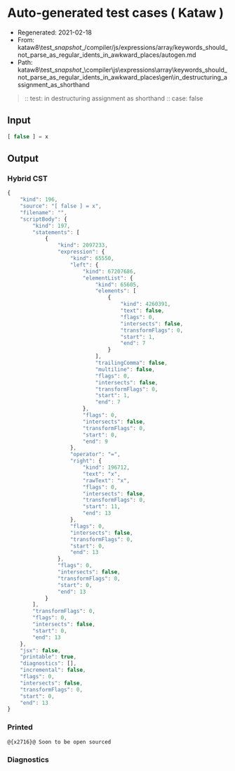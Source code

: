 # Auto-generated test cases ( Kataw )
- Regenerated: 2021-02-18
- From: kataw8\test\__snapshot__/compiler/js/expressions/array/keywords_should_not_parse_as_regular_idents_in_awkward_places/autogen.md
- Path: kataw8\test\__snapshot__\compiler\js\expressions\array\keywords_should_not_parse_as_regular_idents_in_awkward_places\gen\in_destructuring_assignment_as_shorthand
> :: test: in destructuring assignment as shorthand
> :: case: false
## Input

`````js
[ false ] = x
`````

## Output


### Hybrid CST


```javascript
{
    "kind": 196,
    "source": "[ false ] = x",
    "filename": "",
    "scriptBody": {
        "kind": 197,
        "statements": [
            {
                "kind": 2097233,
                "expression": {
                    "kind": 65550,
                    "left": {
                        "kind": 67207686,
                        "elementList": {
                            "kind": 65605,
                            "elements": [
                                {
                                    "kind": 4260391,
                                    "text": false,
                                    "flags": 0,
                                    "intersects": false,
                                    "transformFlags": 0,
                                    "start": 1,
                                    "end": 7
                                }
                            ],
                            "trailingComma": false,
                            "multiline": false,
                            "flags": 0,
                            "intersects": false,
                            "transformFlags": 0,
                            "start": 1,
                            "end": 7
                        },
                        "flags": 0,
                        "intersects": false,
                        "transformFlags": 0,
                        "start": 0,
                        "end": 9
                    },
                    "operator": "=",
                    "right": {
                        "kind": 196712,
                        "text": "x",
                        "rawText": "x",
                        "flags": 0,
                        "intersects": false,
                        "transformFlags": 0,
                        "start": 11,
                        "end": 13
                    },
                    "flags": 0,
                    "intersects": false,
                    "transformFlags": 0,
                    "start": 0,
                    "end": 13
                },
                "flags": 0,
                "intersects": false,
                "transformFlags": 0,
                "start": 0,
                "end": 13
            }
        ],
        "transformFlags": 0,
        "flags": 0,
        "intersects": false,
        "start": 0,
        "end": 13
    },
    "jsx": false,
    "printable": true,
    "diagnostics": [],
    "incremental": false,
    "flags": 0,
    "intersects": false,
    "transformFlags": 0,
    "start": 0,
    "end": 13
}
```

### Printed


```javascript
@{x2716}@ Soon to be open sourced
```

### Diagnostics


```javascript

```

